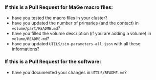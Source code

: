 ### If this is a Pull Request for MaGe macro files:
* have you tested the macro files in your cluster?
* have you updated the number of primaries (and the contact) in `volume/part/README.md`?
* have you filled the volume description (if you are adding a volume) in `volume/README-md`?
* have you updated `UTILS/sim-parameters-all.json` with all these informations?

### If this is a Pull Request for the software:
* have you documented your changes in `UTILS/README.md`?
